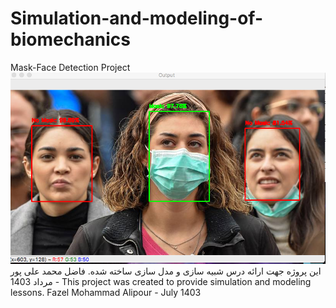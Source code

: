 # Simulation-and-modeling-of-biomechanics
Mask-Face Detection Project
![Mask-Face Detection Project](samp1.png "Fazel Mohammad Ali Pour")
این پروژه جهت ارائه درس شبیه سازی و مدل سازی ساخته شده.
فاضل محمد علی پور - مرداد 1403
This project was created to provide simulation and modeling lessons.
Fazel Mohammad Alipour - July 1403
